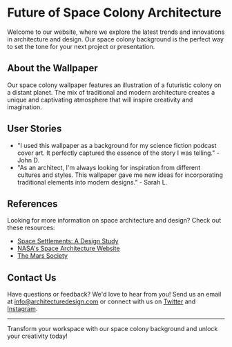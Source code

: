 <!--font:Poppins-->

# Future of Space Colony Architecture

Welcome to our website, where we explore the latest trends and innovations in architecture and design. Our space colony background is the perfect way to set the tone for your next project or presentation. 

## About the Wallpaper

Our space colony wallpaper features an illustration of a futuristic colony on a distant planet. The mix of traditional and modern architecture creates a unique and captivating atmosphere that will inspire creativity and imagination.

## User Stories

- "I used this wallpaper as a background for my science fiction podcast cover art. It perfectly captured the essence of the story I was telling." - John D.
- "As an architect, I'm always looking for inspiration from different cultures and styles. This wallpaper gave me new ideas for incorporating traditional elements into modern designs." - Sarah L.

## References

Looking for more information on space architecture and design? Check out these resources:

- [Space Settlements: A Design Study](#)
- [NASA's Space Architecture Website](#)
- [The Mars Society](#)

## Contact Us

Have questions or feedback? We'd love to hear from you! Send us an email at [info@architecturedesign.com](mailto:info@architecturedesign.com) or connect with us on [Twitter](#) and [Instagram](#).

---

Transform your workspace with our space colony background and unlock your creativity today!

<!--

Write me content for website with wallpaper which alt text is:

"An illustration of a colony on a distant planet, with a mix of futuristic and traditional architecture."

The name/title of the page should not be 1:1 copy of the alt text but rather a real content of the website which is using this wallpaper.

- Use markdown format 
- Start with heading
- Heading should be short and concise
- The content should look like a real website 
- The website should not be about the wallpaper, wallpaper is just a related background
- Heading should be contain work "wallpaper" or "background"
- Include real sections like references, contact, user stories, etc. use things relevant to the page purpose.
- Feel free to use structure like headings, bullets, numbering, blockquotes, paragraphs, horizontal lines, etc.
- You can use formatting like bold or _italic_
- You can include UTF-8 emojis
- Links should be only #hash anchors (and you can refer to the document itself)
- Do not include images


---


# Discover the Future of Architecture with Our Space Colony Background

Welcome to our website, where we explore the latest trends and innovations in architecture and design. Our space colony background is the perfect way to set the tone for your next project or presentation. 

## About the Wallpaper

Our space colony wallpaper features an illustration of a futuristic colony on a distant planet. The mix of traditional and modern architecture creates a unique and captivating atmosphere that will inspire creativity and imagination.

## User Stories

- "I used this wallpaper as a background for my science fiction podcast cover art. It perfectly captured the essence of the story I was telling." - John D.
- "As an architect, I'm always looking for inspiration from different cultures and styles. This wallpaper gave me new ideas for incorporating traditional elements into modern designs." - Sarah L.

## References

Looking for more information on space architecture and design? Check out these resources:

- [Space Settlements: A Design Study](#)
- [NASA's Space Architecture Website](#)
- [The Mars Society](#)

## Contact Us

Have questions or feedback? We'd love to hear from you! Send us an email at [info@architecturedesign.com](mailto:info@architecturedesign.com) or connect with us on [Twitter](#) and [Instagram](#).

---

Transform your workspace with our space colony background and unlock your creativity today!


---


Write me a Google font which is best fitting for the website.

Pick from the list:
- Playfair Display
- Raleway
- Dancing Script
- Cinzel Decorative
- Lobster
- Cormorant Garamond
- Futura
- Cabin
- Great Vibes
- IBM Plex Sans
- Poppins
- Alegreya
- Lato
- Inter
- Cinzel
- Exo 2
- Barlow Condensed
- Creepster
- Roboto
- Montserrat
- Open Sans
- Orbitron


Write just the font name nothing else.


---


Poppins

-->

